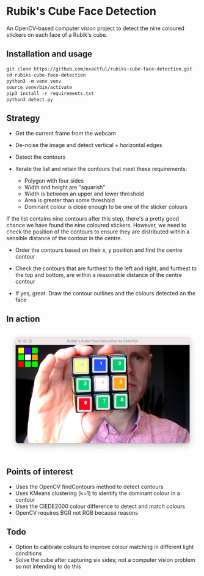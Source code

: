 # Rubik's Cube Face Detection

An OpenCV-based computer vision project to detect the nine coloured stickers on each face of a Rubik's cube.

## Installation and usage

```
git clone https://github.com/exactful/rubiks-cube-face-detection.git
cd rubiks-cube-face-detection
python3 -m venv venv
source venv/bin/activate
pip3 install -r requirements.txt
python3 detect.py
```

## Strategy

- Get the current frame from the webcam

- De-noise the image and detect vertical + horizontal edges

- Detect the contours

- Iterate the list and retain the contours that meet these requirements:

    - Polygon with four sides
    - Width and height are "squarish"
    - Width is between an upper and lower threshold
    - Area is greater than some threshold
    - Dominant colour is close enough to be one of the sticker colours

If the list contains nine contours after this step, there's a pretty good chance we have found the nine coloured stickers. However, we need to check the position of the contours to ensure they are distributed within a sensible distance of the contour in the centre.

- Order the contours based on their x, y position and find the centre contour

- Check the contours that are furthest to the left and right, and furthest to the top and bottom, are within a reasonable distance of the centre contour

- If yes, great. Draw the contour outlines and the colours detected on the face

## In action

![Face detection in action](example.png)

## Points of interest

- Uses the OpenCV findContours method to detect contours
- Uses KMeans clustering (k=1) to identify the dominant colour in a contour
- Uses the CIEDE2000 colour difference to detect and match colours
- OpenCV requires BGR not RGB because reasons 

## Todo

- Option to calibrate colours to improve colour matching in different light conditions
- Solve the cube after capturing six sides; not a computer vision problem so not intending to do this